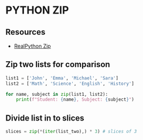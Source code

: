 # PYTHON ZIP

## Resources

- [RealPython Zip](https://realpython.com/python-zip-function/)

## Zip two lists for comparison
```python
list1 = ['John', 'Emma', 'Michael', 'Sara']
list2 = ['Math', 'Science', 'English', 'History']

for name, subject in zip(list1, list2):
    print(f"Student: {name}, Subject: {subject}")
```

## Divide list in to slices

```python
slices = zip(*(iter(list_two),) * 3) # slices of 3
```
